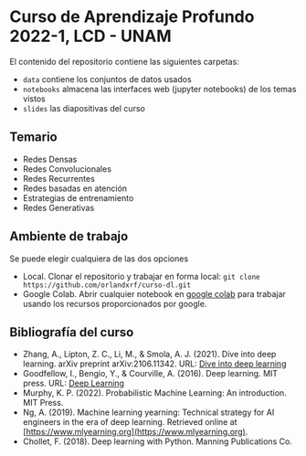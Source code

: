 # Curso de Aprendizaje Profundo 2022-1, LCD - UNAM

El contenido del repositorio contiene las siguientes carpetas:

* `data` contiene los conjuntos de datos usados
* `notebooks` almacena las interfaces web (jupyter notebooks) de los temas vistos
* `slides` las diapositivas del curso

## Temario

* Redes Densas
* Redes Convolucionales
* Redes Recurrentes
* Redes basadas en atención
* Estrategias de entrenamiento
* Redes Generativas

## Ambiente de trabajo
Se puede elegir cualquiera de las dos opciones
* Local. Clonar el repositorio y trabajar en forma local: `git clone https://github.com/orlandxrf/curso-dl.git`
* Google Colab. Abrir cualquier notebook en [google colab](https://colab.research.google.com/) para trabajar usando los recursos proporcionados por google.

## Bibliografía del curso
* Zhang, A., Lipton, Z. C., Li, M., & Smola, A. J. (2021). Dive into deep learning. arXiv preprint arXiv:2106.11342. URL: [Dive into deep learning](https://d2l.ai/) 
* Goodfellow, I., Bengio, Y., & Courville, A. (2016). Deep learning. MIT press. URL: [Deep Learning](https://www.deeplearningbook.org/)
* Murphy, K. P. (2022). Probabilistic Machine Learning: An introduction. MIT Press.
* Ng, A. (2019). Machine learning yearning: Technical strategy for AI engineers in the era of deep learning. Retrieved online at [https://www.mlyearning.org](https://www.mlyearning.org).
* Chollet, F. (2018). Deep learning with Python. Manning Publications Co.

